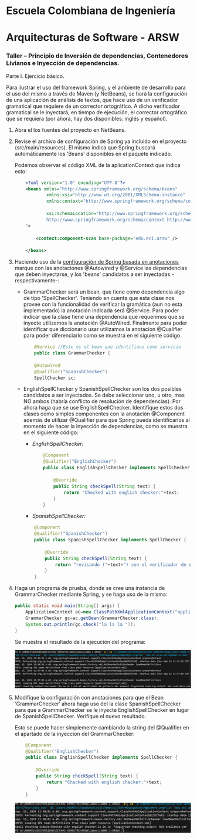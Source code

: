 # Escuela Colombiana de Ingeniería
# Arquitecturas de Software - ARSW
### Taller – Principio de Inversión de dependencias, Contenedores Livianos e Inyección de dependencias.

Parte I. Ejercicio básico.

Para ilustrar el uso del framework Spring, y el ambiente de desarrollo para el uso del mismo a través de Maven (y NetBeans), se hará la configuración de una aplicación de análisis de textos, que hace uso de un verificador gramatical que requiere de un corrector ortográfico. A dicho verificador gramatical se le inyectará, en tiempo de ejecución, el corrector ortográfico que se requiera (por ahora, hay dos disponibles: inglés y español).

1. Abra el los fuentes del proyecto en NetBeans.


2. Revise el archivo de configuración de Spring ya incluido en el proyecto (src/main/resources). El mismo indica que Spring buscará automáticamente los 'Beans' disponibles en el paquete indicado.

	Podemos observar el código XML de la aplicationContext que indica esto: 
	
	```xml
		<?xml version="1.0" encoding="UTF-8"?>
		<beans xmlns="http://www.springframework.org/schema/beans"
      		 	xmlns:xsi="http://www.w3.org/2001/XMLSchema-instance"
       			xmlns:context="http://www.springframework.org/schema/context"

       			xsi:schemaLocation="http://www.springframework.org/schema/beans http://www.springframework.org/schema/beans/spring-beans-4.2.xsd
          		http://www.springframework.org/schema/context http://www.springframework.org/schema/context/spring-context-4.2.xsd
		">

   			<context:component-scan base-package="edu.eci.arsw" />
    
		</beans>
	```

3. Haciendo uso de la [configuración de Spring basada en anotaciones](https://docs.spring.io/spring-boot/docs/current/reference/html/using-boot-spring-beans-and-dependency-injection.html) marque con las anotaciones @Autowired y @Service las dependencias que deben inyectarse, y los 'beans' candidatos a ser inyectadas -respectivamente-:

	* GrammarChecker será un bean, que tiene como dependencia algo de tipo 'SpellChecker'.
		Teniendo en cuenta que esta clase nos provee con la funcionalidad de verificar la gramática (aun no esta implementado) la anotación indicada será
		@Service. Para poder indicar que la clase tiene una dependencia que requerimos que se inyecte utilizamos la anotación @AutoWired. Finalmente 
		para poder identificar que diccionario usar utilizamos la anotacion @Qualifier para poder diferenciarlo como se muestra en el siguiente código

		```java
			@Service //Este es el bean que identifique como servicio 
			public class GrammarChecker {

			@Autowired
			@Qualifier("SpanishChecker")
			SpellChecker sc;
		```

	* EnglishSpellChecker y SpanishSpellChecker son los dos posibles candidatos a ser inyectados. Se debe seleccionar uno, u otro, mas NO ambos (habría conflicto de resolución de dependencias). Por ahora haga que se use EnglishSpellChecker.
		Identifique estos dos clases como simples componentes con la anotación @Component además de utilizar @Qualifier para que Spring pueda identificarlos al momento de hacer la inyección de dependencias, como se muestra en el siguiente código: 

		- *EnglishSpellChecker:*
			```java
				@Component
				@Qualifier("EnglishChecker")
				public class EnglishSpellChecker implements SpellChecker {

					@Override
					public String checkSpell(String text) {		
						return "Checked with english checker:"+text;
					}	
				}
			```

		- *SpanishSpellChecker:*

		```java
			@Component
			@Qualifier("SpanishChecker")
			public class SpanishSpellChecker implements SpellChecker {

				@Override
				public String checkSpell(String text) {
					return "revisando ("+text+") con el verificador de sintaxis del espanol";           
				}
			}
		```
5.	Haga un programa de prueba, donde se cree una instancia de GrammarChecker mediante Spring, y se haga uso de la misma:

	```java
	public static void main(String[] args) {
		ApplicationContext ac=new ClassPathXmlApplicationContext("applicationContext.xml");
		GrammarChecker gc=ac.getBean(GrammarChecker.class);
		System.out.println(gc.check("la la la "));
	}
	```

	Se muestra el resultado de la ejecución del programa:

	<p align="center">
	   <img src="img/screenshots/4.png" alt="resultado1" width="700px">
	</p>
	

6.	Modifique la configuración con anotaciones para que el Bean ‘GrammarChecker‘ ahora haga uso del  la clase SpanishSpellChecker para que a GrammarChecker se le inyecte EnglishSpellChecker en lugar de  SpanishSpellChecker. Verifique el nuevo resultado.
	
	Esto se puede hacer simplemente cambiando la string del @Qualifier en el apartado de la inyeccion del GrammarChecker:

	
	```java
		@Component
		@Qualifier("EnglishChecker")
		public class EnglishSpellChecker implements SpellChecker {

			@Override
			public String checkSpell(String text) {		
				return "Checked with english checker:"+text;
			}      
		}
	```

	<p align="center">
	   <img src="img/screenshots/6.png" alt="resultado1" width="700px">
	</p>